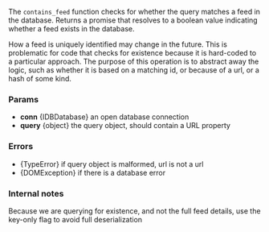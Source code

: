The `contains_feed` function checks for whether the query matches a feed in the database. Returns a promise that resolves to a boolean value indicating whether a feed exists in the database.

How a feed is uniquely identified may change in the future. This is problematic for code that checks for existence because it is hard-coded to a particular approach. The purpose of this operation is to abstract away the logic, such as whether it is based on a matching id, or because of a url, or a hash of some kind.

### Params
* **conn** {IDBDatabase} an open database connection
* **query** {object} the query object, should contain a URL property

### Errors
* {TypeError} if query object is malformed, url is not a url
* {DOMException} if there is a database error

### Internal notes
Because we are querying for existence, and not the full feed details, use the key-only flag to avoid full deserialization

